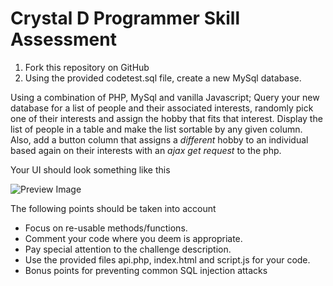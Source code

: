 
# Crystal D Programmer Skill Assessment

1. Fork this repository on GitHub
2. Using the provided codetest.sql file, create a new MySql database.

Using a combination of PHP, MySql and vanilla Javascript; Query your new database for a list of people and their associated interests, randomly pick one of their interests and assign the hobby that fits that interest. Display the list of people in a table and make the list sortable by any given column. Also, add a button column that assigns a *different* hobby to an individual based again on their interests with an *ajax get request* to the php.

Your UI should look something like this

![Preview Image](https://github.com/Crystal-D/code_test/codetest_ui.png)

The following points should be taken into account

* Focus on re-usable methods/functions.
* Comment your code where you deem is appropriate.
* Pay special attention to the challenge description.
* Use the provided files api.php, index.html and script.js for your code.
* Bonus points for preventing common SQL injection attacks